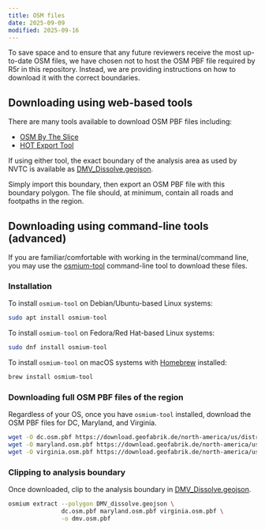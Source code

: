 ```yaml
---
title: OSM files
date: 2025-09-09
modified: 2025-09-16
---
```


To save space and to ensure that any future reviewers receive the most up-to-date OSM files, we have chosen not to host the OSM PBF file required by R5r in this repository. Instead, we are providing instructions on how to download it with the correct boundaries.

## Downloading using web-based tools

There are many tools available to download OSM PBF files including:

- [OSM By The Slice](https://slice.openstreetmap.us)
- [HOT Export Tool](https://export.hotosm.org/v3/)

If using either tool, the exact boundary of the analysis area as used by NVTC is available as [DMV_Dissolve.geojson](/data/shapefiles/DMV_Dissolve.geojson).

Simply import this boundary, then export an OSM PBF file with this boundary polygon. The file should, at minimum, contain all roads and footpaths in the region.

## Downloading using command-line tools (advanced)

If you are familiar/comfortable with working in the terminal/command line, you may use the [osmium-tool](https://osmcode.org/osmium-tool/) command-line tool to download these files.

### Installation

To install `osmium-tool` on Debian/Ubuntu-based Linux systems:

```bash
sudo apt install osmium-tool
```

To install `osmium-tool` on Fedora/Red Hat-based Linux systems:

```bash
sudo dnf install osmium-tool
```

To install `osmium-tool` on macOS systems with [Homebrew](https://brew.sh/) installed:

```zsh
brew install osmium-tool
```

### Downloading full OSM PBF files of the region

Regardless of your OS, once you have `osmium-tool` installed, download the OSM PBF files for DC, Maryland, and Virginia.

```bash
wget -O dc.osm.pbf https://download.geofabrik.de/north-america/us/district-of-columbia-latest.osm.pbf
wget -O maryland.osm.pbf https://download.geofabrik.de/north-america/us/maryland-latest.osm.pbf  
wget -O virginia.osm.pbf https://download.geofabrik.de/north-america/us/virginia-latest.osm.pbf
```

### Clipping to analysis boundary

Once downloaded, clip to the analysis boundary in [DMV_Dissolve.geojson](/data/shapefiles/DMV_Dissolve.geojson).

```bash
osmium extract --polygon DMV_dissolve.geojson \
               dc.osm.pbf maryland.osm.pbf virginia.osm.pbf \
               -o dmv.osm.pbf
```
